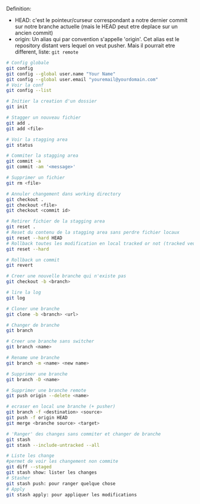 Definition:
- HEAD: c'est le pointeur/curseur correspondant a notre dernier commit sur notre branche actuelle (mais le HEAD peut etre deplace sur un ancien commit)
- origin: Un alias qui par convention s'appelle 'origin'. Cet alias est le repository distant vers lequel on veut pusher. Mais il pourrait etre different, liste: `git remote`

``` bash
# Config globale
git config
git config --global user.name "Your Name"
git config --global user.email "youremail@yourdomain.com"
# Voir la conf
git config --list

# Initier la creation d'un dossier
git init

# Stagger un nouveau fichier
git add .
git add <file>

# Voir la stagging area
git status

# Commiter la stagging area 
git commit -a
git commit -am '<message>'

# Supprimer un fichier
git rm <file>

# Annuler changement dans working directory
git checkout .
git checkout <file>
git checkout <commit id>

# Retirer fichier de la stagging area
git reset .
# Reset du contenu de la stagging area sans perdre fichier locaux
git reset --hard HEAD
# Rollback toutes les modification en local tracked or not (tracked veux dire dans la stagging)
git reset --hard

# Rollback un commit
git revert

# Creer une nouvelle branche qui n'existe pas
git checkout -b <branch>

# lire la log
git log

# Cloner une branche
git clone -b <branch> <url>

# Changer de branche
git branch

# Creer une branche sans switcher
git branch <name>

# Rename une branche
git branch -m <name> <new name>

# Supprimer une branche
git branch -D <name>

# Supprimer une branche remote
git push origin --delete <name>

# ecraser en local une branche (+ pusher)
git branch -f <destination> <source>
git push -f origin HEAD
git merge <branche source> <target>

# 'Ranger' des changes sans commiter et changer de branche
git stash
git stash --include-untracked --all

# Liste les change
#permet de voir les changement non commite
git diff --staged
git stash show: lister les changes
# Stasher
git stash push: pour ranger quelque chose
# Apply
git stash apply: pour appliquer les modifications
```
